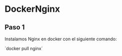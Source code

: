 # DockerNginx

## Paso 1

Instalamos Nginx en docker con el siguiente comando:

´docker pull nginx´

